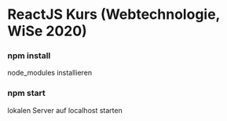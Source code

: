 # ReactJS Kurs (Webtechnologie, WiSe 2020)

### npm install
node_modules installieren

### npm start
lokalen Server auf localhost starten
